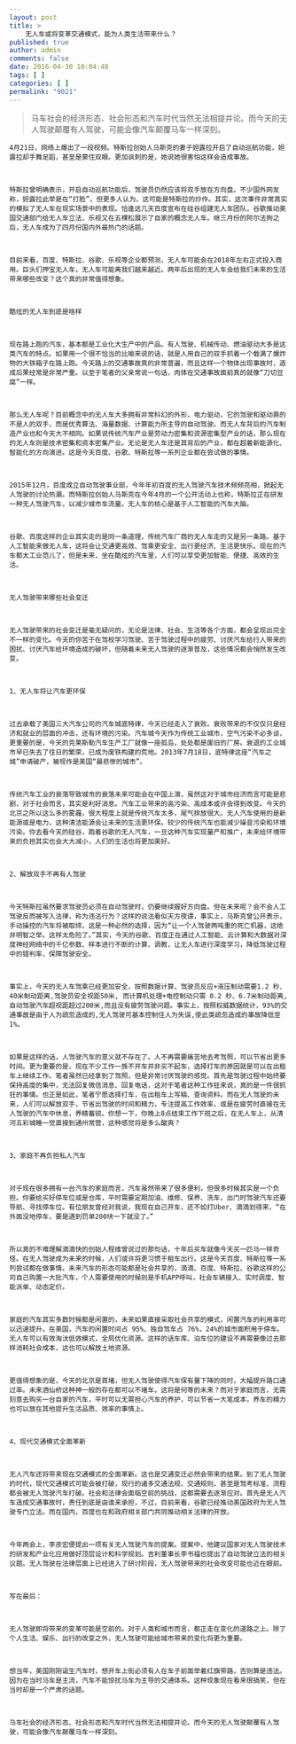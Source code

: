 ```yaml
---
layout: post
title: >
    无人车或将变革交通模式，能为人类生活带来什么？
published: true
author: admin
comments: false
date: 2016-04-30 10:04:48
tags: [ ]
categories: [ ]
permalink: "9021"
---
```

> 马车社会的经济形态、社会形态和汽车时代当然无法相提并论。而今天的无人驾驶颠覆有人驾驶，可能会像汽车颠覆马车一样深刻。


  
    
  
  
  
  
  
  
    4月21日，网络上爆出了一段视频。特斯拉创始人马斯克的妻子妲露拉开启了自动巡航功能，妲露拉却手舞足蹈，甚至是蒙住双眼。更加讽刺的是，她说她很害怕这样会造成事故。
  
  
  
    特斯拉曾明确表示，开启自动巡航功能后，驾驶员仍然应该将双手放在方向盘。不少国外网友称，妲露拉此举是在“打脸”，但更多人认为，这可能是特斯拉的炒作。其实，这次事件非常真实的模拟了无人车在现实场景中的表现。恰逢这几天百度宣布在硅谷组建无人车团队，谷歌推动美国交通部门给无人车立法，乐视又在五棵松展示了自家的概念无人车。继三月份的阿尔法狗之后，无人车成为了四月份国内外最热门的话题。
  
  
  
    目前来看，百度、特斯拉、谷歌、乐视等企业都预测，无人车可能会在2018年左右正式投入商用。巨头们押宝无人车，无人车可能离我们越来越近。两年后出现的无人车会给我们未来的生活带来哪些改变？这个真的非常值得想象。
  
  
  
    酷炫的无人车到底是啥样
  
  
  
    现在路上跑的汽车，基本都是工业化大生产中的产品。有人驾驶、机械传动、燃油驱动大多是这类汽车的特点。如果用一个很不恰当的比喻来说的话，就是人用自己的双手抓着一个载满了爆炸物的大铁箱子在路上跑。今天路上的交通事故真的非常普遍，而且这样一个物体出现事故时，造成后果经常是非常严重。以至于笔者的父亲常说一句话，肉体在交通事故面前真的就像“刀切豆腐”一样。
  
  
  
    那么无人车呢？目前概念中的无人车大多拥有非常科幻的外形，电力驱动，它的驾驶和驱动靠的不是人的双手，而是优秀算法、海量数据、计算能力所主导的自动驾驶。而无人车背后的汽车制造产业也和今天大不相同。如果说传统汽车产业是劳动力密集和资源密集型产业的话，那么现在的无人车则是技术密集和资本密集产业。无论是无人车还是其背后的产业，都在超着新能源化、智能化的方向演进。这是今天百度、谷歌、特斯拉等一系列企业都在尝试做的事情。
  
  
  
    2015年12月，百度成立自动驾驶事业部，今年年初百度的无人驾驶汽车技术频频亮相，掀起无人驾驶的讨论热潮。而特斯拉创始人马斯克在今年4月的一个公开活动上也称，特斯拉正在研发一种无人驾驶汽车，以减少城市车流量。无人车的核心是基于人工智能的汽车大脑。
  
  
  
    谷歌、百度这样的企业其实走的是同一条道理，传统汽车厂商的无人车走的又是另一条路。基于人工智能来做无人车，这将会让交通更高效、驾乘更安全、出行更经济、生活更快乐。现在的汽车都太工业范儿了，但是未来，坐在酷炫的汽车里，人们可以享受更加智能、便捷、高效的生活。
  
  
  
    无人驾驶带来哪些社会变迁
  
  
  
    无人驾驶带来的社会变迁是毫无疑问的，无论是法律、社会、生活等各个方面，都会呈现出完全不一样的变化。今天的你苦于在驾校学习驾驶、苦于驾驶过程中的疲劳、讨厌汽车给行人带来的困扰、讨厌汽车给环境造成的破坏，但随着未来无人驾驶的逐渐普及，这些情况都会悄然发生改变。
  
  
  
    1、无人车将让汽车更环保
  
  
  
    过去承载了美国三大汽车公司的汽车城底特律，今天已经走入了衰败。衰败带来的不仅仅只是经济和就业的层面的冲击，还有环境的污染。汽车城今天作为传统工业城市，空气污染不必多谈，更重要的是，今天的克莱斯勒汽车生产工厂就像一座孤岛，处处都是废旧的厂房。衰退的工业城市早已失去了往日的繁荣，已成为废铁构建的荒地。2013年7月18日，底特律这座“汽车之城”申请破产，被视作是美国“最悲惨的城市”。
  
  
  
    传统汽车工业的衰落导致城市的衰落未来可能会在中国上演，虽然这对于城市经济而言可能是悲剧，对于社会而言，其实是利好消息。汽车工业带来的高污染、高成本或许会得到改变。今天的北京之所以这么多的雾霾，很大程度上就是传统汽车太多，尾气排放很大。无人汽车使用的是新能源或是电力，这种清洁能源会让未来的生活更环保。较少的传统汽车也能减少噪音污染和环境污染。你去看今天的硅谷，跑着谷歌的无人汽车，一旦这种汽车实现量产和推广，未来给环境带来的负担其实也会大大减小，人们的生活也将更加美好。
  
  
  
    2、解放双手不再有人驾驶
  
  
  
    今天特斯拉虽然要求驾驶员必须在自动驾驶时，仍要继续握好方向盘。但在未来呢？会不会人工驾驶反而被写入法律，称为违法行为？这样的说法看似天方夜谭，事实上，马斯克曾公开表示，手动操控的汽车将被取缔，这是一种必然的选择，因为“让一个人驾驶两吨重的死亡机器，这绝非明智之举。这样太危险了。”其实，今天的谷歌、百度正在通过人工智能、云计算和大数据对深度神经网络中的千亿参数、样本进行不断的计算、调教，让无人车进行深度学习，降低驾驶过程中的错判率，保障驾驶安全。
  
  
  
    事实上，今天的无人车驾乘已经更加安全，按照数据计算，驾驶员反应+液压制动需要1.2 秒、40米制动距离,驾驶员安全视距50米, 而计算机处理+电控制动只需 0.2 秒、6.7米制动距离,自动驾驶汽车超视距超过200米,而且没有疲劳驾驶问题。事实上，按照权威数据统计，93%的交通事故是由于人为疏忽造成的,无人驾驶可基本控制住人为失误,使此类疏忽造成的事故降低至1%。
  
  
  
    如果是这样的话，人驾驶汽车的意义就不存在了。人不再需要痛苦地去考驾照，可以节省出更多时间。更为重要的是，现在不少工作一族不开车并非买不起车，选择打车的原因就是可以在出租车上继续工作。笔者虽然已经拿到了驾照，但是非常讨厌驾驶的感觉。首先是驾驶过程中始终要保持高度的集中，无法回复微信消息、回复电话，这对于笔者这种工作狂来说，真的是一件很抓狂的事情。也正是如此，笔者宁愿选择打车，在出租车上写稿、查询资料。而在无人驾驶的未来，人们可以解放双手，节省出驾驶的时间和精力，专注提高工作效率，或是在疲劳时直接在无人驾驶的汽车中休息，养精蓄锐。你想一下，你晚上8点结束工作下班之后，在无人车上，从清河五彩城睡一觉直接到通州常营，这种感觉将是多么酸爽？
  
  
  
    3、家庭不再负担私人汽车
  
  
  
    对于现在很多拥有一台汽车的家庭而言，汽车虽然带来了很多便利，但很多时候其实是一个负担。你要给买好停车位或是仓库，平时需要定期加油、维修、保养、洗车，出门时驾驶汽车还要导航、寻找停车位。有位朋友曾经对我说，我现在自己开车，还不如打Uber、滴滴划得来，“在外面没地停车，要是遇到罚单200块一下就没了。”
  
  
  
    所以真的不难理解滴滴快的创始人程维曾说过的那句话，十年后买车就像今天买一匹马一样奇怪。在无人驾驶成为未来的时候，人们或许将更习惯于租车出行。这是今天百度、特斯拉等一系列尝试都在做事情。未来汽车的形态可能都是社会共享的，滴滴、百度、特斯拉、谷歌这样的公司自己购置一大批汽车，个人需要使用的时候则是手机APP呼叫，社会车辆接入、实时调度、智能派单、动态定价。
  
  
  
    家庭的汽车其实多数时候都是闲置的，未来如果直接采取社会共享的模式，闲置汽车的利用率可以迅速提升。在美国，汽车的闲置时间占 95%、独自驾车占 76%，24%的城市面积用于停车。无人车可以有效淘汰低效模式，全局优化资源。这样的话车库、泊车位的建设不再需要像过去那样消耗社会成本，这也可以解放土地资源。
  
  
  
    更值得想象的是，今天的北京是首堵，但无人驾驶使得汽车保有量下降的同时，大幅提升路口通过率。未来酒仙桥这种神一般的存在都可以不堵车，这将是何等的未来？而对于家庭而言，无需刻意去购买一台自家的汽车，平时可以无需担心汽车的养护，可以节省一大笔成本，养车的精力也可以放在其他提升生活品质、效率的事情上。
  
  
  
    4、现代交通模式全面革新
  
  
  
    无人汽车还将带来现在交通模式的全面革新。这也是交通变迁必然会带来的结果。到了无人驾驶的时代，现代交通模式可能会被打破，现行的诸多交通法规、交通规则，甚至是驾考标准、流程都会被无人驾驶汽车打破。社会和法律会面临空前的挑战，这都需要去逐渐应对。首先是无人汽车造成交通事故时，责任到底是由谁来承担，不过，目前来看，谷歌已经推动美国政府为无人驾驶专门立法。而在国内，百度也在和政府相关部门共同推动相关法律的开放。
  
  
  
    今年两会上，李彦宏便提出一项有关无人驾驶汽车的提案。提案中，他建议国家对无人驾驶技术的研发和产业化应用做好顶层设计和科学规划。吉利董事长李书福也提出了自动驾驶立法的相关议题。无人驾驶在法律层面上已经进入了研讨阶段，无人驾驶带来的社会改变可能也近在眼前。
  
  
  
    写在最后：
  
  
  
    无人驾驶即将带来的变革可能是空前的。对于人类和城市而言，都正走在变化的道路之上。除了个人生活、娱乐、出行的改变之外，无人驾驶可能给城市带来的变化将更为重要。
  
  
  
    想当年，美国刚刚诞生汽车时，想开车上街必须有人在车子前面举着红旗带路，否则算是违法。因为在当时马车是主流，汽车不能惊扰马车为主导的交通体系。这种现象现在看来很搞笑，但在当时却是一个严肃的话题。
  
  
  
    马车社会的经济形态、社会形态和汽车时代当然无法相提并论。而今天的无人驾驶颠覆有人驾驶，可能会像汽车颠覆马车一样深刻。
  
